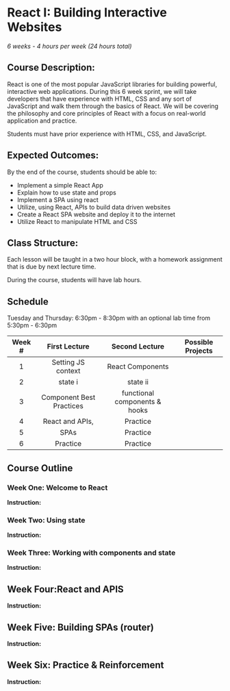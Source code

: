 # React I: Building Interactive Websites

_6 weeks - 4 hours per week (24 hours total)_

## Course Description:

React is one of the most popular JavaScript libraries for building powerful, interactive web applications. During this 6 week sprint, we will take developers that have experience with HTML, CSS and any sort of JavaScript and walk them through the basics of React. We will be covering the philosophy and core principles of React with a focus on real-world application and practice.

Students must have prior experience with HTML, CSS, and JavaScript.

## Expected Outcomes:

By the end of the course, students should be able to:

- Implement a simple React App
- Explain how to use state and props
- Implement a SPA using react
- Utilize, using React, APIs to build data driven websites
- Create a React SPA website and deploy it to the internet
- Utilize React to manipulate HTML and CSS

## Class Structure:

Each lesson will be taught in a two hour block, with a homework assignment that is due by next lecture time.

During the course, students will have lab hours.

## Schedule

Tuesday and Thursday: 6:30pm - 8:30pm with an optional lab time from 5:30pm - 6:30pm

| Week # |      First Lecture       |        Second Lecture         | Possible Projects |
| :----: | :----------------------: | :---------------------------: | :---------------: |
|   1    |    Setting JS context    |       React Components        |                   |
|   2    |         state i          |           state ii            |                   |
|   3    | Component Best Practices | functional components & hooks |                   |
|   4    |     React and APIs,      |           Practice            |                   |
|   5    |           SPAs           |           Practice            |                   |
|   6    |         Practice         |           Practice            |                   |

## Course Outline

### Week One: Welcome to React

**Instruction:**

### Week Two: Using state

**Instruction:**

### Week Three: Working with components and state

**Instruction:**

## Week Four:React and APIS

**Instruction:**

## Week Five: Building SPAs (router)

**Instruction:**

## Week Six: Practice & Reinforcement

**Instruction:**
